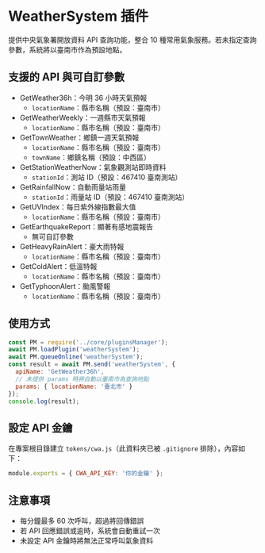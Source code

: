 # WeatherSystem 插件

提供中央氣象署開放資料 API 查詢功能，整合 10 種常用氣象服務。若未指定查詢參數，系統將以臺南市作為預設地點。

## 支援的 API 與可自訂參數
- GetWeather36h：今明 36 小時天氣預報
  - `locationName`：縣市名稱（預設：臺南市）
- GetWeatherWeekly：一週縣市天氣預報
  - `locationName`：縣市名稱（預設：臺南市）
- GetTownWeather：鄉鎮一週天氣預報
  - `locationName`：縣市名稱（預設：臺南市）
  - `townName`：鄉鎮名稱（預設：中西區）
- GetStationWeatherNow：氣象觀測站即時資料
  - `stationId`：測站 ID（預設：467410 臺南測站）
- GetRainfallNow：自動雨量站雨量
  - `stationId`：雨量站 ID（預設：467410 臺南測站）
- GetUVIndex：每日紫外線指數最大值
  - `locationName`：縣市名稱（預設：臺南市）
- GetEarthquakeReport：顯著有感地震報告
  - 無可自訂參數
- GetHeavyRainAlert：豪大雨特報
  - `locationName`：縣市名稱（預設：臺南市）
- GetColdAlert：低溫特報
  - `locationName`：縣市名稱（預設：臺南市）
- GetTyphoonAlert：颱風警報
  - `locationName`：縣市名稱（預設：臺南市）

## 使用方式
```javascript
const PM = require('../core/pluginsManager');
await PM.loadPlugin('weatherSystem');
await PM.queueOnline('weatherSystem');
const result = await PM.send('weatherSystem', {
  apiName: 'GetWeather36h',
  // 未提供 params 時將自動以臺南市為查詢地點
  params: { locationName: '臺北市' }
});
console.log(result);
```

## 設定 API 金鑰
在專案根目錄建立 `tokens/cwa.js`（此資料夾已被 `.gitignore` 排除），內容如下：

```javascript
module.exports = { CWA_API_KEY: '你的金鑰' };
```

## 注意事項
- 每分鐘最多 60 次呼叫，超過將回傳錯誤
- 若 API 回應錯誤或逾時，系統會自動重試一次
- 未設定 API 金鑰時將無法正常呼叫氣象資料

